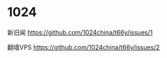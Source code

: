 # 1024

新旧闻  https://github.com/1024china/t66y/issues/1

翻墙VPS https://github.com/1024china/t66y/issues/2
